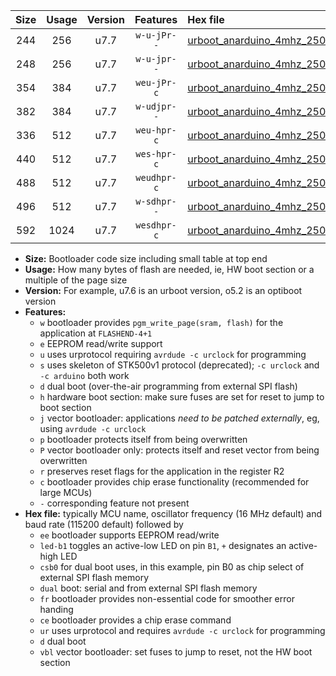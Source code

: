 |Size|Usage|Version|Features|Hex file|
|:-:|:-:|:-:|:-:|:--|
|244|256|u7.7|`w-u-jPr--`|[urboot_anarduino_4mhz_250000bps_led+b1_ur_vbl.hex](https://raw.githubusercontent.com/stefanrueger/urboot.hex/main/boards/anarduino/fcpu_4mhz/250000_bps/urboot_anarduino_4mhz_250000bps_led+b1_ur_vbl.hex)|
|248|256|u7.7|`w-u-jpr--`|[urboot_anarduino_4mhz_250000bps_led+b1_fr_ur_vbl.hex](https://raw.githubusercontent.com/stefanrueger/urboot.hex/main/boards/anarduino/fcpu_4mhz/250000_bps/urboot_anarduino_4mhz_250000bps_led+b1_fr_ur_vbl.hex)|
|354|384|u7.7|`weu-jPr-c`|[urboot_anarduino_4mhz_250000bps_ee_led+b1_fr_ce_ur_vbl.hex](https://raw.githubusercontent.com/stefanrueger/urboot.hex/main/boards/anarduino/fcpu_4mhz/250000_bps/urboot_anarduino_4mhz_250000bps_ee_led+b1_fr_ce_ur_vbl.hex)|
|382|384|u7.7|`w-udjpr--`|[urboot_anarduino_4mhz_250000bps_led+b1_csd5_dual_ur_vbl.hex](https://raw.githubusercontent.com/stefanrueger/urboot.hex/main/boards/anarduino/fcpu_4mhz/250000_bps/urboot_anarduino_4mhz_250000bps_led+b1_csd5_dual_ur_vbl.hex)|
|336|512|u7.7|`weu-hpr-c`|[urboot_anarduino_4mhz_250000bps_ee_led+b1_fr_ce_ur.hex](https://raw.githubusercontent.com/stefanrueger/urboot.hex/main/boards/anarduino/fcpu_4mhz/250000_bps/urboot_anarduino_4mhz_250000bps_ee_led+b1_fr_ce_ur.hex)|
|440|512|u7.7|`wes-hpr-c`|[urboot_anarduino_4mhz_250000bps_ee_led+b1_fr_ce.hex](https://raw.githubusercontent.com/stefanrueger/urboot.hex/main/boards/anarduino/fcpu_4mhz/250000_bps/urboot_anarduino_4mhz_250000bps_ee_led+b1_fr_ce.hex)|
|488|512|u7.7|`weudhpr-c`|[urboot_anarduino_4mhz_250000bps_ee_led+b1_csd5_dual_fr_ce_ur.hex](https://raw.githubusercontent.com/stefanrueger/urboot.hex/main/boards/anarduino/fcpu_4mhz/250000_bps/urboot_anarduino_4mhz_250000bps_ee_led+b1_csd5_dual_fr_ce_ur.hex)|
|496|512|u7.7|`w-sdhpr--`|[urboot_anarduino_4mhz_250000bps_led+b1_csd5_dual_fr.hex](https://raw.githubusercontent.com/stefanrueger/urboot.hex/main/boards/anarduino/fcpu_4mhz/250000_bps/urboot_anarduino_4mhz_250000bps_led+b1_csd5_dual_fr.hex)|
|592|1024|u7.7|`wesdhpr-c`|[urboot_anarduino_4mhz_250000bps_ee_led+b1_csd5_dual_fr_ce.hex](https://raw.githubusercontent.com/stefanrueger/urboot.hex/main/boards/anarduino/fcpu_4mhz/250000_bps/urboot_anarduino_4mhz_250000bps_ee_led+b1_csd5_dual_fr_ce.hex)|

- **Size:** Bootloader code size including small table at top end
- **Usage:** How many bytes of flash are needed, ie, HW boot section or a multiple of the page size
- **Version:** For example, u7.6 is an urboot version, o5.2 is an optiboot version
- **Features:**
  + `w` bootloader provides `pgm_write_page(sram, flash)` for the application at `FLASHEND-4+1`
  + `e` EEPROM read/write support
  + `u` uses urprotocol requiring `avrdude -c urclock` for programming
  + `s` uses skeleton of STK500v1 protocol (deprecated); `-c urclock` and `-c arduino` both work
  + `d` dual boot (over-the-air programming from external SPI flash)
  + `h` hardware boot section: make sure fuses are set for reset to jump to boot section
  + `j` vector bootloader: applications *need to be patched externally*, eg, using `avrdude -c urclock`
  + `p` bootloader protects itself from being overwritten
  + `P` vector bootloader only: protects itself and reset vector from being overwritten
  + `r` preserves reset flags for the application in the register R2
  + `c` bootloader provides chip erase functionality (recommended for large MCUs)
  + `-` corresponding feature not present
- **Hex file:** typically MCU name, oscillator frequency (16 MHz default) and baud rate (115200 default) followed by
  + `ee` bootloader supports EEPROM read/write
  + `led-b1` toggles an active-low LED on pin `B1`, `+` designates an active-high LED
  + `csb0` for dual boot uses, in this example, pin B0 as chip select of external SPI flash memory
  + `dual` boot: serial and from external SPI flash memory
  + `fr` bootloader provides non-essential code for smoother error handing
  + `ce` bootloader provides a chip erase command
  + `ur` uses urprotocol and requires `avrdude -c urclock` for programming
  + `d` dual boot
  + `vbl` vector bootloader: set fuses to jump to reset, not the HW boot section
